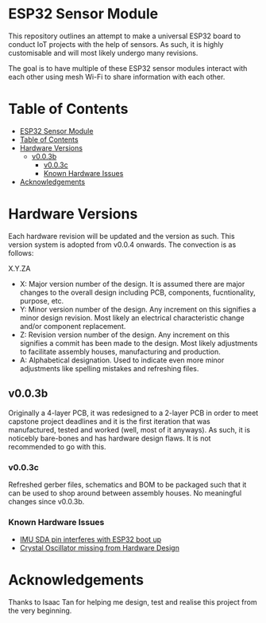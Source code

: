 # ESP32 Sensor Module
This repository outlines an attempt to make a universal ESP32 board to conduct IoT projects with the help of sensors. As such, it is highly customisable and will most likely undergo many revisions.

The goal is to have multiple of these ESP32 sensor modules interact with each other using mesh Wi-Fi to share information with each other.

# Table of Contents
- [ESP32 Sensor Module](#esp32-sensor-module)
- [Table of Contents](#table-of-contents)
- [Hardware Versions](#hardware-versions)
  - [v0.0.3b](#v003b)
    - [v0.0.3c](#v003c)
    - [Known Hardware Issues](#known-hardware-issues)
- [Acknowledgements](#acknowledgements)

# Hardware Versions
Each hardware revision will be updated and the version as such. This version system is adopted from v0.0.4 onwards. The convection is as follows:

X.Y.ZA
- X: Major version number of the design. It is assumed there are major changes to the overall design including PCB, components, fucntionality, purpose, etc.
- Y: Minor version number of the design. Any increment on this signifies a minor design revision. Most likely an electrical characteristic change and/or component replacement.
- Z: Revision version number of the design. Any increment on this signifies a commit has been made to the design. Most likely adjustments to facilitate assembly houses, manufacturing and production.
- A: Alphabetical designation. Used to indicate even more minor adjustments like spelling mistakes and refreshing files.

## v0.0.3b
Originally a 4-layer PCB, it was redesigned to a 2-layer PCB in order to meet capstone project deadlines and it is the first iteration that was manufactured, tested and worked (well, most of it anyways). As such, it is noticebly bare-bones and has hardware design flaws. It is not recommended to go with this.

### v0.0.3c
Refreshed gerber files, schematics and BOM to be packaged such that it can be used to shop around between assembly houses. No meaningful changes since v0.0.3b.

### Known Hardware Issues
- [IMU SDA pin interferes with ESP32 boot up](https://github.com/cjinn/esp32_sensor/issues/2)
- [Crystal Oscillator missing from Hardware Design](https://github.com/cjinn/esp32_sensor/issues/1)

# Acknowledgements
Thanks to Isaac Tan for helping me design, test and realise this project from the very beginning.
